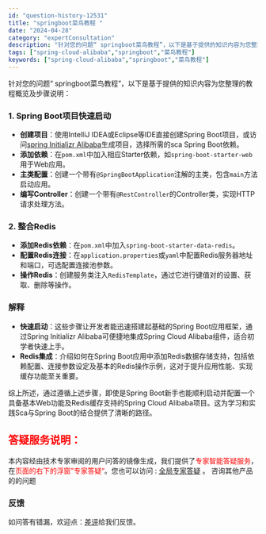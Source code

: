 ```yaml
---
id: "question-history-12531"
title: "springboot菜鸟教程 "
date: "2024-04-28"
category: "expertConsultation"
description: "针对您的问题“ springboot菜鸟教程”，以下是基于提供的知识内容为您整理的教程概览及步骤说明：### 1. Spring Boot项目快速启动- **创建项目**：使用IntelliJ IDEA或Eclipse等IDE直接创建Spring B"
tags: ["spring-cloud-alibaba","springboot","菜鸟教程"]
keywords: ["spring-cloud-alibaba","springboot","菜鸟教程"]
---
```


针对您的问题“ springboot菜鸟教程”，以下是基于提供的知识内容为您整理的教程概览及步骤说明：

### 1. Spring Boot项目快速启动
- **创建项目**：使用IntelliJ IDEA或Eclipse等IDE直接创建Spring Boot项目，或访问[spring Initializr Alibaba](https://start.aliyun.com)生成项目，选择所需的sca Spring Boot依赖。
- **添加依赖**：在`pom.xml`中加入相应Starter依赖，如`spring-boot-starter-web`用于Web应用。
- **主类配置**：创建一个带有`@SpringBootApplication`注解的主类，包含`main`方法启动应用。
- **编写Controller**：创建一个带有`@RestController`的Controller类，实现HTTP请求处理方法。

### 2. 整合Redis
- **添加Redis依赖**：在`pom.xml`中加入`spring-boot-starter-data-redis`。
- **配置Redis连接**：在`application.properties`或`yaml`中配置Redis服务器地址和端口，可选配置连接池参数。
- **操作Redis**：创建服务类注入`RedisTemplate`，通过它进行键值对的设置、获取、删除等操作。

### 解释
- **快速启动**：这些步骤让开发者能迅速搭建起基础的Spring Boot应用框架，通过Spring Initializr Alibaba可便捷地集成Spring Cloud Alibaba组件，适合初学者快速上手。
- **Redis集成**：介绍如何在Spring Boot应用中添加Redis数据存储支持，包括依赖配置、连接参数设定及基本的Redis操作示例，这对于提升应用性能、实现缓存功能至关重要。

综上所述，通过遵循上述步骤，即使是Spring Boot新手也能顺利启动并配置一个具备基本Web功能及Redis缓存支持的Spring Cloud Alibaba项目。这为学习和实践Sca与Spring Boot的结合提供了清晰的路径。
## <font color="#FF0000">答疑服务说明：</font> 

本内容经由技术专家审阅的用户问答的镜像生成，我们提供了<font color="#FF0000">专家智能答疑服务</font>，在<font color="#FF0000">页面的右下的浮窗”专家答疑“</font>。您也可以访问 : [全局专家答疑](https://opensource.alibaba.com/chatBot) 。 咨询其他产品的的问题

### 反馈
如问答有错漏，欢迎点：[差评](https://ai.nacos.io/user/feedbackByEnhancerGradePOJOID?enhancerGradePOJOId=12624)给我们反馈。
